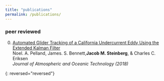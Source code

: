 ```yaml
---
title: "publications"
permalink: /publications/
---
```


### peer reviewed 
0.  [Automated Glider Tracking of a California Undercurrent Eddy Using the Extended Kalman Filter][1]  
    Noel. A. Pelland, James. S. Bennett,**Jacob M. Steinberg**, & Charles C. Eriksen  
    *Journal of Atmospheric and Oceanic Technology (2018)*  

[1]: /assets/documents/pelland_et_al_2018.pdf


{: reversed="reversed"}
